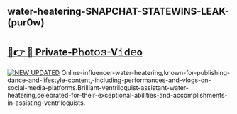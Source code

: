 ## water-heatering-SNAPCHAT-STATEWINS-LEAK-(pur0w)


# <h2><a href="https://mediaupload.pro?-20M">🔗👉 🔴 Private-P𝚑ot𝚘𝚜-V𝚒d𝚎o</a></h2>

[![NEW UPDATED](https://i.imgur.com/0qMVB7G.gif)](https://mediaupload.pro?-20M)
Online-influencer-water-heatering,known-for-publishing-dance-and-lifestyle-content,-including-performances-and-vlogs-on-social-media-platforms.Brilliant-ventriloquist-assistant-water-heatering,celebrated-for-their-exceptional-abilities-and-accomplishments-in-assisting-ventriloquists.  